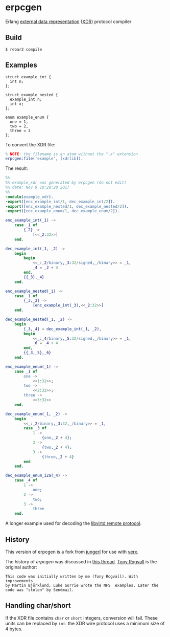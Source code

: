 erpcgen
=======

Erlang [external data representation](https://en.wikipedia.org/wiki/External_Data_Representation) ([XDR](https://tools.ietf.org/html/rfc4506)) protocol compiler

Build
-----

    $ rebar3 compile

Examples
--------

~~~ example.x
struct example_int {
  int n;
};

struct example_nested {
  example_int n;
  int x;
};

enum example_enum {
  one = 1,
  two = 2,
  three = 3
};
~~~

To convert the XDR file:

~~~ erlang
% NOTE: the filename is an atom without the ".x" extension
erpcgen:file('example', [xdrlib]).
~~~

The result:

~~~ erlang
%%
%% example_xdr was generated by erpcgen (do not edit)
%% date: Nov 9 10:28:28 2017
%%
-module(example_xdr).
-export([enc_example_int/1, dec_example_int/2]).
-export([enc_example_nested/1, dec_example_nested/2]).
-export([enc_example_enum/1, dec_example_enum/2]).

enc_example_int(_1) ->
    case _1 of
        {_2} ->
            [<<_2:32>>]
    end.

dec_example_int(_1, _2) ->
    begin
        begin
            <<_:_2/binary,_3:32/signed,_/binary>> = _1,
            _4 = _2 + 4
        end,
        {{_3},_4}
    end.

enc_example_nested(_1) ->
    case _1 of
        {_3,_2} ->
            [enc_example_int(_3),<<_2:32>>]
    end.

dec_example_nested(_1, _2) ->
    begin
        {_3,_4} = dec_example_int(_1, _2),
        begin
            <<_:_4/binary,_5:32/signed,_/binary>> = _1,
            _6 = _4 + 4
        end,
        {{_3,_5},_6}
    end.

enc_example_enum(_1) ->
    case _1 of
        one ->
            <<1:32>>;
        two ->
            <<2:32>>;
        three ->
            <<3:32>>
    end.

dec_example_enum(_1, _2) ->
    begin
        <<_:_2/binary,_3:32,_/binary>> = _1,
        case _3 of
            1 ->
                {one,_2 + 4};
            2 ->
                {two,_2 + 4};
            3 ->
                {three,_2 + 4}
        end
    end.

dec_example_enum_i2a(_4) ->
    case _4 of
        1 ->
            one;
        2 ->
            two;
        3 ->
            three
    end.
~~~

A longer example used for decoding the [libvirtd remote protocol](https://github.com/msantos/verx/blob/master/bin/mk_remote_protocol.escript).

History
-------

This version of erpcgen is a fork from [jungerl](https://github.com/gebi/jungerl/tree/master/lib/rpc) for use with [verx](https://github.com/msantos/verx).

The history of _erpcgen_ was discussed in [this thread](http://erlang.org/pipermail/erlang-questions/2012-December/071012.html). [Tony Rogvall](http://erlang.org/pipermail/erlang-questions/2012-December/071013.html) is the original author:

    This code was initially written by me (Tony Rogvall). With improvements
    by Martin Björklund, Luke Gorrie wrote the NFS  examples. Later the
    code was "stolen" by Sendmail.

Handling char/short
-------------------

If the XDR file contains `char` or `short` integers, conversion will
fail. These units can be replaced by `int`: the XDR wire protocol uses
a minimum size of 4 bytes.
